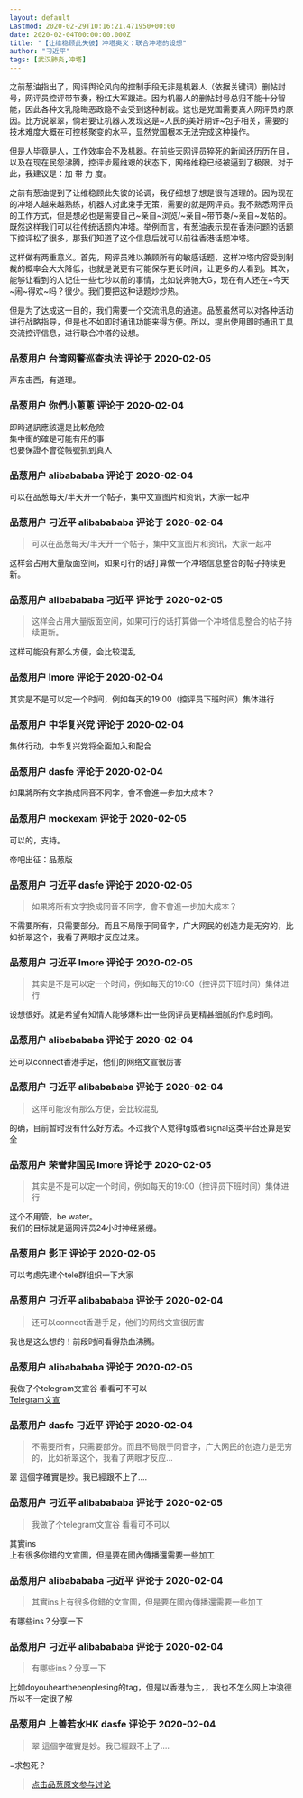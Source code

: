 ```yaml
---
layout: default
Lastmod: 2020-02-29T10:16:21.471950+00:00
date: 2020-02-04T00:00:00.000Z
title: "【让维稳顾此失彼】冲塔奥义：联合冲塔的设想"
author: "刁近平"
tags: [武汉肺炎,冲塔]
---
```


之前葱油指出了，网评舆论风向的控制手段无非是机器人（依据关键词）删帖封号，网评员控评带节奏，粉红大军跟进。因为机器人的删帖封号总归不能十分智能，因此各种文乳隐晦恶政隐不会受到这种制裁。这也是党国需要真人网评员的原因。比方说翠翠，倘若要让机器人发现这是~人民的美好期许~包子相关，需要的技术难度大概在可控核聚变的水平，显然党国根本无法完成这种操作。  
  
但是人毕竟是人，工作效率会不及机器。在前些天网评员猝死的新闻还历历在目，以及在现在民怨沸腾，控评步履维艰的状态下，网络维稳已经被逼到了极限。对于此，我建议是：加 带 力 度。  
  
之前有葱油提到了让维稳顾此失彼的论调，我仔细想了想是很有道理的。因为现在的冲塔人越来越熟练，机器人对此束手无策，需要的就是网评员。我不熟悉网评员的工作方式，但是想必也是需要自己~亲自~浏览/~亲自~带节奏/~亲自~发帖的。既然这样我们可以往传统话题内冲塔。举例而言，有葱油表示现在香港问题的话题下控评松了很多，那我们知道了这个信息后就可以前往香港话题冲塔。  
  
这样做有两重意义。首先，网评员难以兼顾所有的敏感话题，这样冲塔内容受到制裁的概率会大大降低，也就是说更有可能保存更长时间，让更多的人看到。其次，能够让看到的人记住一些七秒以前的事情，比如说奔驰大G，现在有人还在~今天~闹~得欢~吗？很少。我们要把这种话题炒炒热。  
  
但是为了达成这一目的，我们需要一个交流讯息的通道。品葱虽然可以对各种活动进行战略指导，但是也不如即时通讯功能来得方便。所以，提出使用即时通讯工具交流控评信息，进行联合冲塔的设想。

            
### 品葱用户 **台湾网警巡查执法** 评论于 2020-02-05
        
声东击西，有道理。
        


            
### 品葱用户 **你們小蔥蔥** 评论于 2020-02-04
        
即時通訊應該還是比較危險  
集中衝的確是可能有用的事  
也要保證不會從帳號抓到真人
        


            
### 品葱用户 **alibabababa** 评论于 2020-02-04
        
可以在品葱每天/半天开一个帖子，集中文宣图片和资讯，大家一起冲
        


            
### 品葱用户 **刁近平 alibabababa** 评论于 2020-02-04
        
> 可以在品葱每天/半天开一个帖子，集中文宣图片和资讯，大家一起冲

  
这样会占用大量版面空间，如果可行的话打算做一个冲塔信息整合的帖子持续更新。
        


            
### 品葱用户 **alibabababa 刁近平** 评论于 2020-02-05
        
> 这样会占用大量版面空间，如果可行的话打算做一个冲塔信息整合的帖子持续更新。

  
这样可能没有那么方便，会比较混乱
        


            
### 品葱用户 **Imore** 评论于 2020-02-04
        
其实是不是可以定一个时间，例如每天的19:00（控评员下班时间）集体进行
        


            
### 品葱用户 **中华复兴党** 评论于 2020-02-04
        
集体行动，中华复兴党将全面加入和配合
        


            
### 品葱用户 **dasfe** 评论于 2020-02-04
        
如果將所有文字換成同音不同字，會不會進一步加大成本？
        


            
### 品葱用户 **mockexam** 评论于 2020-02-05
        
可以的，支持。  
  
帝吧出征：品葱版
        


            
### 品葱用户 **刁近平 dasfe** 评论于 2020-02-05
        
> 如果將所有文字換成同音不同字，會不會進一步加大成本？

  
不需要所有，只需要部分。而且不局限于同音字，广大网民的创造力是无穷的，比如祈翠这个，我看了两眼才反应过来。
        


            
### 品葱用户 **刁近平 Imore** 评论于 2020-02-05
        
> 其实是不是可以定一个时间，例如每天的19:00（控评员下班时间）集体进行

  
设想很好。就是希望有知情人能够爆料出一些网评员更精甚细腻的作息时间。
        


            
### 品葱用户 **alibabababa** 评论于 2020-02-04
        
还可以connect香港手足，他们的网络文宣很厉害
        


            
### 品葱用户 **刁近平 alibabababa** 评论于 2020-02-04
        
> 这样可能没有那么方便，会比较混乱

  
的确，目前暂时没有什么好方法。不过我个人觉得tg或者signal这类平台还算是安全
        


            
### 品葱用户 **荣誉非国民 Imore** 评论于 2020-02-05
        
> 其实是不是可以定一个时间，例如每天的19:00（控评员下班时间）集体进行

  
  
这个不用管，be water。  
我们的目标就是逼网评员24小时神经紧绷。
        


            
### 品葱用户 **影正** 评论于 2020-02-05
        
可以考虑先建个tele群组织一下大家
        


            
### 品葱用户 **刁近平 alibabababa** 评论于 2020-02-04
        
> 还可以connect香港手足，他们的网络文宣很厉害

  
我也是这么想的！前段时间看得热血沸腾。
        


            
### 品葱用户 **alibabababa** 评论于 2020-02-05
        
我做了个telegram文宣谷 看看可不可以  
[Telegram文宣]( "https://t.me/joinchat/AAAAAFIS15Q6ZcKvDYKuXw")
        


            
### 品葱用户 **dasfe 刁近平** 评论于 2020-02-04
        
> 不需要所有，只需要部分。而且不局限于同音字，广大网民的创造力是无穷的，比如祈翠这个，我看了两眼才反应...

  
翠 這個字確實是妙。我已經跟不上了....
        


            
### 品葱用户 **刁近平 alibabababa** 评论于 2020-02-05
        
> 我做了个telegram文宣谷 看看可不可以

  
其實ins  
上有很多你錯的文宣圖，但是要在國內傳播還需要一些加工
        


            
### 品葱用户 **alibabababa 刁近平** 评论于 2020-02-04
        
> 其實ins上有很多你錯的文宣圖，但是要在國內傳播還需要一些加工

有哪些ins？分享一下
        


            
### 品葱用户 **刁近平 alibabababa** 评论于 2020-02-04
        
> 有哪些ins？分享一下

比如doyouhearthepeoplesing的tag，但是以香港为主，，我也不怎么网上冲浪德所以不一定很了解
        


            
### 品葱用户 **上善若水HK dasfe** 评论于 2020-02-04
        
> 翠 這個字確實是妙。我已經跟不上了....

  
\=求包死？
        






> [点击品葱原文参与讨论](https://pincong.rocks/article/13705)

